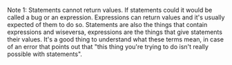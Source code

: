 Note 1: Statements cannot return values. If statements could it would be called a bug or an expression. Expressions can return values and it's usually expected of them to do so. Statements are also the things that contain expressions and wiseversa, expressions are the things that give statements their values. It's a good thing to understand what these terms mean, in case of an error that points out that "this thing you're trying to do isn't really possible with statements".